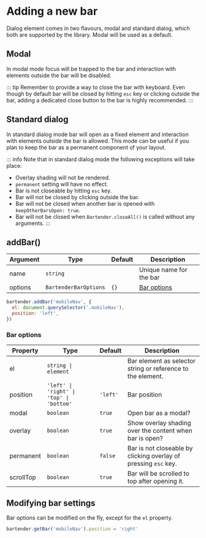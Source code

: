 # Adding a new bar

Dialog element comes in two flavours, modal and standard dialog, which both are supported by the library. Modal will be used as a default.

## Modal

In modal mode focus will be trapped to the bar and interaction with elements outside the bar will be disabled.

::: tip
Remember to provide a way to close the bar with keyboard. Even though by default bar will be closed by hitting `esc` key or clicking outside the bar, adding a dedicated close button to the bar is highly recommended.
:::

## Standard dialog

In standard dialog mode bar will open as a fixed element and interaction with elements outside the bar is allowed. This mode can be useful if you plan to keep the bar as a permanent component of your layout.

::: info Note that in standard dialog mode the following exceptions will take place:

- Overlay shading will not be rendered.
- `permanent` setting will have no effect.
- Bar is not closeable by hitting `esc` key.
- Bar will not be closed by clicking outside the bar.
- Bar will not be closed when another bar is opened with `keepOtherBarsOpen: true`.
- Bar will not be closed when `Bartender.closeAll()` is called without any arguments.
  :::

## addBar()

| Argument | Type                  | Default | Description                         |
| -------- | --------------------- | ------- | ----------------------------------- |
| name     | `string`              |         | Unique name for the bar             |
| options  | `BartenderBarOptions` | `{}`    | [Bar options](#bartenderbaroptions) |

```javascript
bartender.addBar('mobileNav', {
  el: document.querySelector('.mobileNav'),
  position: 'left',
})
```

### Bar options

| Property  | Type                                     | Default  | Description                                                     |
| --------- | ---------------------------------------- | -------- | --------------------------------------------------------------- |
| el        | `string \| element`                      |          | Bar element as selector string or reference to the element.     |
| position  | `'left' \| 'right' \| 'top' \| 'bottom'` | `'left'` | Bar position                                                    |
| modal     | `boolean`                                | `true`   | Open bar as a modal?                                            |
| overlay   | `boolean`                                | `true`   | Show overlay shading over the content when bar is open?         |
| permanent | `boolean`                                | `false`  | Bar is not closeable by clicking overlay of pressing `esc` key. |
| scrollTop | `boolean`                                | `true`   | Bar will be scrolled to top after opening it.                   |

## Modifying bar settings

Bar options can be modified on the fly, except for the `el` property.

```javascript
bartender.getBar('mobileNav').position = 'right'
```
